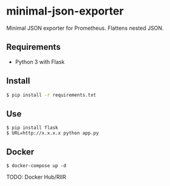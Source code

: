 # minimal-json-exporter

Minimal JSON exporter for Prometheus. Flattens nested JSON.

## Requirements

- Python 3 with Flask

## Install

```bash
$ pip install -r requirements.txt
```

## Use

```
$ pip install flask
$ URL=http://x.x.x.x python app.py
```

## Docker

```
$ docker-compose up -d
```

TODO: Docker Hub/RIIR
